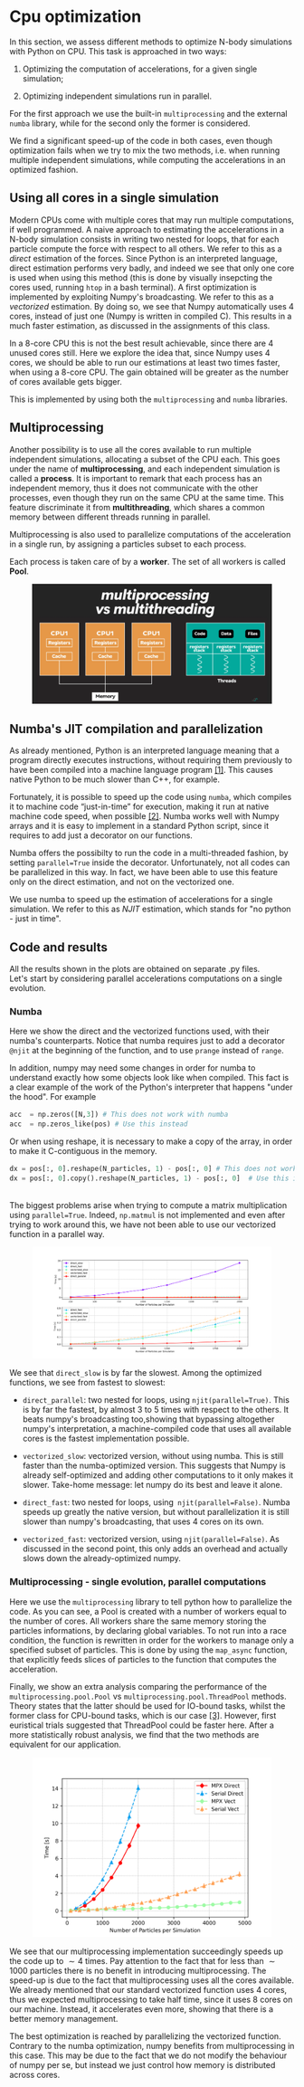 # Cpu optimization

In this section, we assess different methods to optimize N-body simulations with Python on CPU.
This task is approached in two ways: 
1.  Optimizing the computation of accelerations, for a given single simulation;

2. Optimizing independent simulations run in parallel.

For the first approach we use the built-in `multiprocessing` and the external `numba` library, while for the second only the former is considered. 

We find a significant speed-up of the code in both cases, even though optimization fails when we try to mix the two methods, i.e. when running multiple independent simulations, while computing the accelerations in an optimized fashion.

## Using all cores in a single simulation
Modern CPUs come with multiple cores that may run multiple computations, if well programmed. A naive approach to estimating the accelerations in a N-body simulation consists in writing two nested for loops, that for each particle compute the force with respect to all others. We refer to this as a *direct* estimation of the forces. Since Python is an interpreted language, direct estimation performs very badly, and indeed we see that only one core is used when using this method (this is done by visually insepcting the cores used, running `htop` in a bash terminal). 
A first optimization is implemented by exploiting Numpy's broadcasting. We refer to this as a *vectorized* estimation. By doing so, we see that Numpy automatically uses 4 cores, instead of just one (Numpy is written in compiled C). This results in a much faster estimation, as discussed in the assignments of this class.  

In a 8-core CPU this is not the best result achievable, since there are 4 unused cores still. Here we explore the idea that, since Numpy uses 4 cores, we should be able to run our estimations at least two times faster, when using a 8-core CPU. The gain obtained will be greater as the number of cores available gets bigger.

This is implemented by using both the `multiprocessing` and `numba` libraries.

## Multiprocessing

Another possibility is to use all the cores available to run multiple independent simulations, allocating a subset of the CPU each. This goes under the name of **multiprocessing**, and each independent simulation is called a **process**.  It is important to remark that each process has an independent memory, thus it does not communicate with the other processes, even though they run on the same CPU at the same time. This feature discriminate it from **multithreading**, which shares a common memory between different threads running in parallel.

Multiprocessing is also used to parallelize computations of the acceleration in a single run, by assigning a particles subset to each process.

Each process is taken care of by a **worker**. The set of all workers is called **Pool**. 


<center>
    <figure>
        <img src="../attachments_report_cpu_optimization/plots/multiprocessing_vs_multithreading.png" alt="Comparison Image">
    </figure>
</center>

## Numba's JIT compilation and parallelization

As already mentioned, Python is an interpreted language meaning that a program directly executes instructions, without requiring them previously to have been compiled into a machine language program [[1]](https://en.wikipedia.org/wiki/Interpreter_(computing)). This causes native Python to be much slower than C++, for example. 

Fortunately, it is possible to speed up the code using `numba`, which compiles it to machine code “just-in-time” for execution, making it run at native machine code speed, when possible [[2]](https://numba.readthedocs.io/en/stable/user/5minguide.html). Numba works well with Numpy arrays and it is easy to implement in a standard Python script, since it requires to add just a decorator on our functions.

Numba offers the possibilty to run the code in a multi-threaded fashion, by setting `parallel=True` inside the decorator. Unfortunately, not all codes can be parallelized in this way. In fact, we have been able to use this feature only on the direct estimation, and not on the vectorized one.

We use numba to speed up the estimation of accelerations for a single simulation. We refer to this as *NJIT* estimation, which stands for "no python - just in time".

## Code and results

All the results shown in the plots are obtained on separate .py files.  
Let's start by considering parallel accelerations computations on a single evolution. 

### Numba

Here we show the direct and the vectorized functions used, with their numba's counterparts. Notice that numba requires just to add a decorator `@njit` at the beginning of the function, and to use `prange` instead of `range`.

In addition, numpy may need some changes in order for numba to understand exactly how some objects look like when compiled. This fact is a clear example of the work of the Python's interpreter that happens "under the hood". For example 

```python
acc  = np.zeros([N,3]) # This does not work with numba
acc  = np.zeros_like(pos) # Use this instead
```
Or when using reshape, it is necessary to make a copy of the array, in order to make it C-contiguous in the memory.

```python
dx = pos[:, 0].reshape(N_particles, 1) - pos[:, 0] # This does not work with numba
dx = pos[:, 0].copy().reshape(N_particles, 1) - pos[:, 0]  # Use this instead
   
```


The biggest problems arise when trying to compute a matrix multiplication using `parallel=True`. Indeed, `np.matmul` is not implemented and even after trying to work around this, we have not been able to use our vectorized function in a parallel way. 


<center>
    <figure>
        <img src="../attachments_report_cpu_optimization/plots/numba_timings.png" alt="Comparison Image">
    </figure>
</center>


We see that `direct_slow` is by far the slowest. Among the optimized functions, we see from fastest to slowest:

* `direct_parallel`: two nested for loops, using `njit(parallel=True)`. This is by far the fastest, by almost 3 to 5 times with respect to the others. It beats numpy's broadcasting too,showing that bypassing altogether numpy's interpretation, a machine-compiled code that uses all available cores is the fastest implementation possible.

* `vectorized_slow`: vectorized version, without using numba. This is still faster than the numba-optimized version. This suggests that Numpy is already self-optimized and adding other computations to it only makes it slower. Take-home message: let numpy do its best and leave it alone.

* `direct_fast`: two nested for loops, using` njit(parallel=False)`. Numba speeds up greatly the native version, but without parallelization it is still slower than numpy's broadcasting, that uses 4 cores on its own.

* `vectorized_fast`: vectorized version, using `njit(parallel=False)`. As discussed in the second point, this only adds an overhead and actually slows down the already-optimized numpy.

### Multiprocessing - single evolution, parallel computations
Here we use the `multiprocessing` library to tell python how to parallelize the code. As you can see, a Pool is created with a number of workers equal to the number of cores. All workers share the same memory storing the particles informations, by declaring global variables. To not run into a race condition, the function is rewritten in order for the workers to manage only a specified subset of particles. This is done by using the `map_async` function, that explicitly feeds slices of particles to the function that computes the acceleration.  

Finally, we show an extra analysis comparing the performance of the `multiprocessing.pool.Pool` vs `multiprocessing.pool.ThreadPool` methods. Theory states that the latter should be used for IO-bound tasks, whilst the former class for CPU-bound tasks, which is our case [[3]](https://superfastpython.com/threadpool-vs-pool-in-python/). However, first euristical trials suggested that ThreadPool could be faster here. After a more statistically robust analysis, we find that the two methods are equivalent for our application.

<center>
    <figure>
        <img src="../attachments_report_cpu_optimization/plots/comparison_single_evo_parallel_compute.png" alt="Comparison Image">
    </figure>
</center>

We see that our multiprocessing implementation succeedingly speeds up the code up to $\sim 4$ times. Pay attention to the fact that for less than $\sim 1000$ particles there is no benefit in introducing multiprocessing. The speed-up is due to the fact that multiprocessing uses all the cores available. We already mentioned that our standard vectorized function uses 4 cores, thus we expected multiprocessing to take half time, since it uses 8 cores on our machine. Instead, it accelerates even more, showing that there is a better memory management.

The best optimization is reached by parallelizing the vectorized function. Contrary to the numba optimization, numpy benefits from multiprocessing in this case. This may be due to the fact that we do not modify the behaviour of numpy per se, but instead we just control how memory is distributed across cores.
